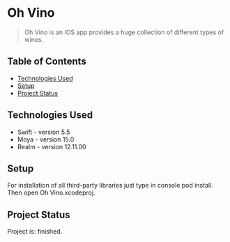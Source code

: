 # Oh Vino
> Oh Vino is an IOS app provides a huge collection of different types of wines.


## Table of Contents
* [Technologies Used](#technologies-used)
* [Setup](#setup)
* [Project Status](#project-status)
<!-- * [License](#license) -->


## Technologies Used
- Swift - version 5.5
- Moya - version 15.0
- Realm - version 12.11.00


## Setup
For installation of all third-party libraries just type in console pod install. Then open Oh Vino.xcodeproj.


## Project Status
Project is: finished.


<!-- Optional -->
<!-- ## License -->
<!-- This project is open source and available under the [... License](). -->

<!-- You don't have to include all sections - just the one's relevant to your project -->

